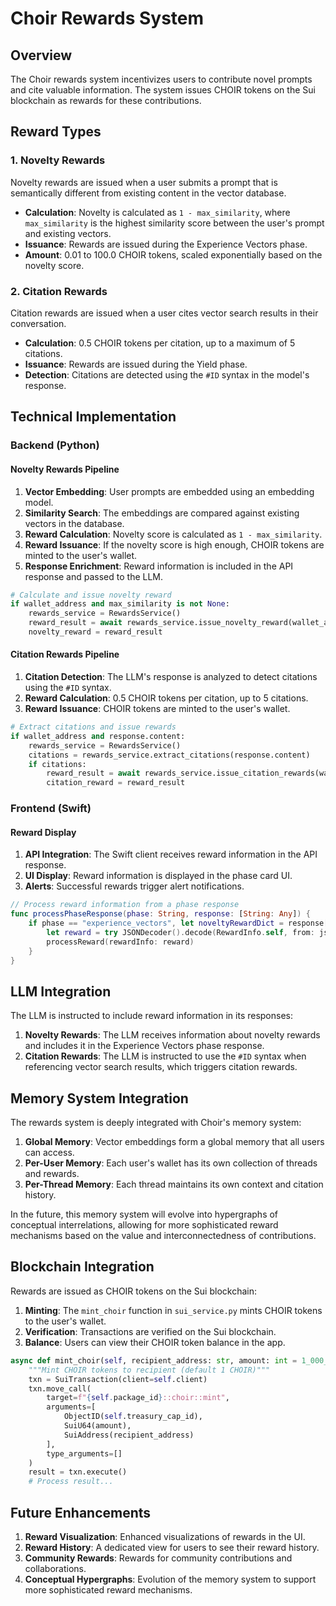 # Choir Rewards System

## Overview

The Choir rewards system incentivizes users to contribute novel prompts and cite valuable information. The system issues CHOIR tokens on the Sui blockchain as rewards for these contributions.

## Reward Types

### 1. Novelty Rewards

Novelty rewards are issued when a user submits a prompt that is semantically different from existing content in the vector database.

- **Calculation**: Novelty is calculated as `1 - max_similarity`, where `max_similarity` is the highest similarity score between the user's prompt and existing vectors.
- **Issuance**: Rewards are issued during the Experience Vectors phase.
- **Amount**: 0.01 to 100.0 CHOIR tokens, scaled exponentially based on the novelty score.

### 2. Citation Rewards

Citation rewards are issued when a user cites vector search results in their conversation.

- **Calculation**: 0.5 CHOIR tokens per citation, up to a maximum of 5 citations.
- **Issuance**: Rewards are issued during the Yield phase.
- **Detection**: Citations are detected using the `#ID` syntax in the model's response.

## Technical Implementation

### Backend (Python)

#### Novelty Rewards Pipeline

1. **Vector Embedding**: User prompts are embedded using an embedding model.
2. **Similarity Search**: The embeddings are compared against existing vectors in the database.
3. **Reward Calculation**: Novelty score is calculated as `1 - max_similarity`.
4. **Reward Issuance**: If the novelty score is high enough, CHOIR tokens are minted to the user's wallet.
5. **Response Enrichment**: Reward information is included in the API response and passed to the LLM.

```python
# Calculate and issue novelty reward
if wallet_address and max_similarity is not None:
    rewards_service = RewardsService()
    reward_result = await rewards_service.issue_novelty_reward(wallet_address, max_similarity)
    novelty_reward = reward_result
```

#### Citation Rewards Pipeline

1. **Citation Detection**: The LLM's response is analyzed to detect citations using the `#ID` syntax.
2. **Reward Calculation**: 0.5 CHOIR tokens per citation, up to 5 citations.
3. **Reward Issuance**: CHOIR tokens are minted to the user's wallet.

```python
# Extract citations and issue rewards
if wallet_address and response.content:
    rewards_service = RewardsService()
    citations = rewards_service.extract_citations(response.content)
    if citations:
        reward_result = await rewards_service.issue_citation_rewards(wallet_address, len(citations))
        citation_reward = reward_result
```

### Frontend (Swift)

#### Reward Display

1. **API Integration**: The Swift client receives reward information in the API response.
2. **UI Display**: Reward information is displayed in the phase card UI.
3. **Alerts**: Successful rewards trigger alert notifications.

```swift
// Process reward information from a phase response
func processPhaseResponse(phase: String, response: [String: Any]) {
    if phase == "experience_vectors", let noveltyRewardDict = response["novelty_reward"] as? [String: Any] {
        let reward = try JSONDecoder().decode(RewardInfo.self, from: jsonData)
        processReward(rewardInfo: reward)
    }
}
```

## LLM Integration

The LLM is instructed to include reward information in its responses:

1. **Novelty Rewards**: The LLM receives information about novelty rewards and includes it in the Experience Vectors phase response.
2. **Citation Rewards**: The LLM is instructed to use the `#ID` syntax when referencing vector search results, which triggers citation rewards.

## Memory System Integration

The rewards system is deeply integrated with Choir's memory system:

1. **Global Memory**: Vector embeddings form a global memory that all users can access.
2. **Per-User Memory**: Each user's wallet has its own collection of threads and rewards.
3. **Per-Thread Memory**: Each thread maintains its own context and citation history.

In the future, this memory system will evolve into hypergraphs of conceptual interrelations, allowing for more sophisticated reward mechanisms based on the value and interconnectedness of contributions.

## Blockchain Integration

Rewards are issued as CHOIR tokens on the Sui blockchain:

1. **Minting**: The `mint_choir` function in `sui_service.py` mints CHOIR tokens to the user's wallet.
2. **Verification**: Transactions are verified on the Sui blockchain.
3. **Balance**: Users can view their CHOIR token balance in the app.

```python
async def mint_choir(self, recipient_address: str, amount: int = 1_000_000_000):
    """Mint CHOIR tokens to recipient (default 1 CHOIR)"""
    txn = SuiTransaction(client=self.client)
    txn.move_call(
        target=f"{self.package_id}::choir::mint",
        arguments=[
            ObjectID(self.treasury_cap_id),
            SuiU64(amount),
            SuiAddress(recipient_address)
        ],
        type_arguments=[]
    )
    result = txn.execute()
    # Process result...
```

## Future Enhancements

1. **Reward Visualization**: Enhanced visualizations of rewards in the UI.
2. **Reward History**: A dedicated view for users to see their reward history.
3. **Community Rewards**: Rewards for community contributions and collaborations.
4. **Conceptual Hypergraphs**: Evolution of the memory system to support more sophisticated reward mechanisms.
